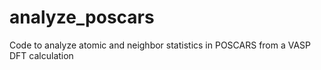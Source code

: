 # analyze_poscars
Code to analyze atomic and neighbor statistics in POSCARS from a VASP DFT calculation
